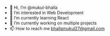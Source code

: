 - 👋 Hi, I’m @mukul-bhalla
- 👀 I’m interested in Web Development
- 🌱 I’m currently learning React
- 💞️ I’m currently working on multiple projects
- 📫 How to reach me bhallamukul27@gmail.com

<!---
mukul-bhalla/mukul-bhalla is a ✨ special ✨ repository because its `README.md` (this file) appears on your GitHub profile.
You can click the Preview link to take a look at your changes.
--->
